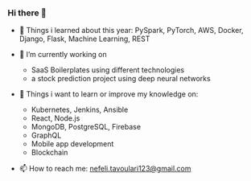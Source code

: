 ### Hi there 👋

- 🔭 Things i learned about this year: PySpark, PyTorch, AWS, Docker, Django, Flask, Machine Learning, REST

- 🌱 I’m currently working on 
  - SaaS Boilerplates using different technologies
  - a stock prediction project using deep neural networks

- :dart: Things i want to learn or improve my knowledge on:
  -  Kubernetes, Jenkins, Ansible  
  -  React, Node.js
  -  MongoDB, PostgreSQL, Firebase
  -  GraphQL
  -  Mobile app development
  -  Blockchain

- 📫 How to reach me: nefeli.tavoulari123@gmail.com
